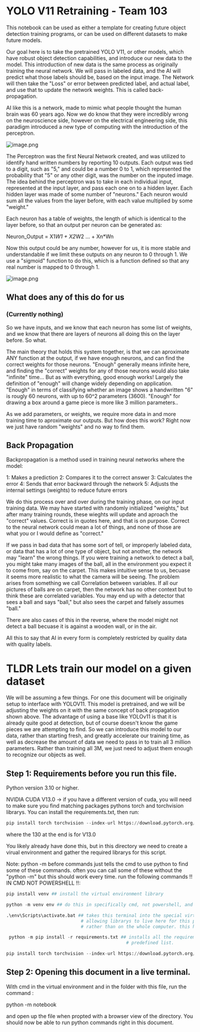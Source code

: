 # YOLO V11 Retraining - Team 103

This notebook can be used as either a template for creating future object detection training programs, or can be used on different datasets to make future models. 

Our goal here is to take the pretrained YOLO V11, or other models, which have robust object detection capabilities, and introduce our new data to the model. This introduction of new data is the same process as originally training the neural network. We will pass in labeled data, and the AI will predict what those labels should be, based on the input image. The Network will then take the "Loss" or error between predicted label, and actual label, and use that to update the network weights. This is called back-propagation.

AI like this is a network, made to mimic what people thought the human brain was 60 years ago. Now we do know that they were incredibly wrong on the neuroscience side, however on the electrical engineering side, this paradigm introduced a new type of computing with the introduction of the perceptron. 

![image.png](https://blogger.googleusercontent.com/img/b/R29vZ2xl/AVvXsEgxIM5ebUtSZ06KqB3p1Q3L1s_6pMKr0riYmEoj1-xyuT3kzDBOvxj9K9WJp-koQBvHe8BDtGH-PTjp8Gf9qku1Hj3l4XJbRXPAwRhSL6kHuXgCEy_cL09ri11hCmzRBltxpka1MgJbaARsI8PpijnMwcarTCn68i47xoeMEPKH2ngutLA0XLuYk0erpA/s1640/single%20and%20multi-layer%20perceptron%20image%20combined%202.png)

The Perceptron was the first Neural Network created, and was utilized to identify hand written numbers by reporting 10 outputs. Each output was tied to a digit, such as "5," and could be a number 0 to 1, which represented the probability that "5" or any other digit, was the number on the inputed image. 
The idea behind the perceptron was to take in each individual input, represented at the input layer, and pass each one on to a hidden layer. Each hidden layer was made of some number of "neurons." Each neuron would sum all the values from the layer before, with each value multiplied by some "weight."

Each neuron has a table of weights, the length of which is identical to the layer before, so that an output per neuron can be generated as: 

Neuron_Output = X1*W1 + X2*W2 ... + Xn*Wn

Now this output could be any number, however for us, it is more stable and understandable if we limit these outputs on any neuron to 0 through 1. We use a "sigmoid" function to do this, which is a function defined so that any real number is mapped to 0 through 1.

![image.png](https://miro.medium.com/v2/resize:fit:1400/1*a04iKNbchayCAJ7-0QlesA.png)


## What does any of this do for us
### (Currently nothing)

So we have inputs, and we know that each neuron has some list of weights, and we know that there are layers of neurons all doing this on the layer before. So what. 

The main theory that holds this system together, is that we can aproximate ANY function at the output, if we have enough neurons, and can find the correct weights for those neurons. "Enough" generally means infinite here, and finding the "correct" weights for any of those neurons would also take "infinite" time... But as with everything, good enough works! Largely the definition of "enough" will change widely depending on application. "Enough" in terms of classifying whether an image shows a handwritten "6" is rougly 60 neurons, with up to 60^2 parameters (3600). "Enough" for drawing a box around a game piece is more like 3 million parameters..

As we add parameters, or weights, we require more data in and more training time to aproximate our outputs. But how does this work? Right now we just have random "weights" and no way to find them.

## Back Propagation

Backpropagation is a method used in training neural networks where the model:

1: Makes a prediction
2: Compares it to the correct answer
3: Calculates the error
4: Sends that error backward through the network
5: Adjusts the internal settings (weights) to reduce future errors

We do this process over and over during the training phase, on our input training data. We may have started with randomly initialized "weights,"  but after many training rounds, these wieghts will update and aproach the "correct" values. Correct is in quotes here, and that is on purpose. Correct to the neural network could mean a lot of things, and none of those are what you or I would define as "correct."

If we pass in bad data that has some sort of tell, or improperly labeled data, or data that has a lot of one type of object, but not another, the network may "learn" the wrong things. If you were training a network to detect a ball, you might take many images of the ball, all in the environment you expect it to come from, say on the carpet. This makes intuitive sense to us, becuase it seems more realistic to what the camera will be seeing. The problem arises from something we call Correlation between variables. If all our pictures of balls are on carpet, then the network has no other context but to think these are correlated variables. You may end up with a detector that sees a ball and says "ball," but also sees the carpet and falsely assumes "ball."

There are also cases of this in the reverse, where the model might not detect a ball becuase it is against a wooden wall, or in the air.

All this to say that AI in every form is completely restricted by quality data with quality labels.

# TLDR Lets train our model on a given dataset

We will be assuming a few things. For one this document will be originally setup to interface with YOLOV11. This model is pretrained, and we will be adjusting the weights on it with the same concept of back propagation shown above. The advantage of using a base like YOLOv11 is that it is already quite good at detection, but of course doesn't know the game pieces we are attempting to find. So we can introduce this model to our data, rather than starting fresh, and greatly accelerate our training time, as well as decrease the amount of data we need to pass in to train all 3 million parameters. Rather than training all 3M, we just need to adjust them enough to recognize our objects as well.

## Step 1: Requirements before you run this file.

Python version 3.10 or higher.

NVIDIA CUDA V13.0 -> if you have a different version of cuda, you will need to make sure you find matching packages pythons torch and torchvision librarys. You can install the requirements.txt, then run:
```python
pip install torch torchvision --index-url https://download.pytorch.org/whl/cu130
```
where the 130 at the end is for V13.0

You likely already have done this, but in this directory we need to create a virual environment and gather the required librarys for this script.

Note: python -m before commands just tells the cmd to use python to find some of these commands. often you can call some of these without the "python -m" but this should work every time.
run the following commands !! IN CMD NOT POWERSHELL !!:

```python
pip install venv ## install the virtual environment library

python -m venv env ## do this in specifically cmd, not powershell, and in the folder with this file.

.\env\Scripts\activate.bat ## takes this terminal into the special virtual environment, 
                            # allowing librarys to live here for this project specifically,
                            # rather than on the whole computer. this helps with keeping versions alligned.

 python -m pip install -r requirements.txt ## installs all the requirements for this notebook using the 
                                             # predefined list.

pip install torch torchvision --index-url https://download.pytorch.org/whl/cu130 ## isntall torch and torchvision with correct versioning
```

## Step 2: Opening this document in a live terminal. 

With cmd in the virtual environment and in the folder with this file, run the command :

python -m notebook

and open up the file when propted with a browser view of the directory. You should now be able to run python commands right in this document.



